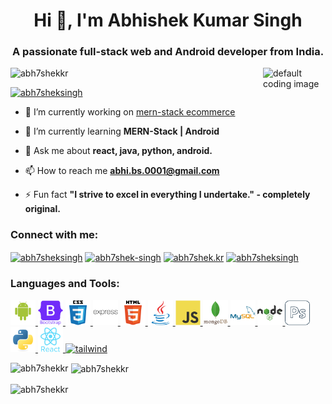 <!--[![MasterHead](https://gifdb.com/images/high/coding-skills-loading-dk68v8z0hevjpuiv.gif)](https://abh7shekKr.io)-->
<h1 align="center">Hi 👋, I'm Abhishek Kumar Singh</h1>
<h3 align="center">A passionate full-stack web and Android developer from India.</h3>

<img width="100px" src="https://images.squarespace-cdn.com/content/v1/5769fc401b631bab1addb2ab/1541580611624-TE64QGKRJG8SWAIUS7NS/coding-freak.gif" align="right" alt="default coding image">

<p align="left"> <img src="https://komarev.com/ghpvc/?username=abh7shekkr&label=Profile%20views&color=0e75b6&style=flat" alt="abh7shekkr" /> </p>

<p align="left"> <a href="https://twitter.com/abh7sheksingh" target="blank"><img src="https://img.shields.io/twitter/follow/abh7sheksingh?logo=twitter&style=for-the-badge" alt="abh7sheksingh" /></a> </p>

- 🔭 I’m currently working on [mern-stack ecommerce](https://github.com/abh7shekKr/mern-clothingShop)

- 🌱 I’m currently learning **MERN-Stack | Android**

- 💬 Ask me about **react, java, python, android.**

- 📫 How to reach me **abhi.bs.0001@gmail.com**

- ⚡ Fun fact **"I strive to excel in everything I undertake." - completely original.**

<h3 align="left">Connect with me:</h3>
<p align="left">
<a href="https://twitter.com/abh7sheksingh" target="blank"><img align="center" src="https://raw.githubusercontent.com/rahuldkjain/github-profile-readme-generator/master/src/images/icons/Social/twitter.svg" alt="abh7sheksingh" height="30" width="40" /></a>
<a href="https://linkedin.com/in/abh7shek-singh" target="blank"><img align="center" src="https://raw.githubusercontent.com/rahuldkjain/github-profile-readme-generator/master/src/images/icons/Social/linked-in-alt.svg" alt="abh7shek-singh" height="30" width="40" /></a>
<a href="https://instagram.com/abh7shek.kr" target="blank"><img align="center" src="https://raw.githubusercontent.com/rahuldkjain/github-profile-readme-generator/master/src/images/icons/Social/instagram.svg" alt="abh7shek.kr" height="30" width="40" /></a>
<a href="https://www.leetcode.com/abh7sheksingh" target="blank"><img align="center" src="https://raw.githubusercontent.com/rahuldkjain/github-profile-readme-generator/master/src/images/icons/Social/leet-code.svg" alt="abh7sheksingh" height="30" width="40" /></a>
</p>

<h3 align="left">Languages and Tools:</h3>
<p align="left"> <a href="https://developer.android.com" target="_blank" rel="noreferrer"> <img src="https://raw.githubusercontent.com/devicons/devicon/master/icons/android/android-original-wordmark.svg" alt="android" width="40" height="40"/> </a> <a href="https://getbootstrap.com" target="_blank" rel="noreferrer"> <img src="https://raw.githubusercontent.com/devicons/devicon/master/icons/bootstrap/bootstrap-plain-wordmark.svg" alt="bootstrap" width="40" height="40"/> </a> <a href="https://www.w3schools.com/css/" target="_blank" rel="noreferrer"> <img src="https://raw.githubusercontent.com/devicons/devicon/master/icons/css3/css3-original-wordmark.svg" alt="css3" width="40" height="40"/> </a> <a href="https://expressjs.com" target="_blank" rel="noreferrer"> <img src="https://raw.githubusercontent.com/devicons/devicon/master/icons/express/express-original-wordmark.svg" alt="express" width="40" height="40"/> </a> <a href="https://www.w3.org/html/" target="_blank" rel="noreferrer"> <img src="https://raw.githubusercontent.com/devicons/devicon/master/icons/html5/html5-original-wordmark.svg" alt="html5" width="40" height="40"/> </a> <a href="https://www.java.com" target="_blank" rel="noreferrer"> <img src="https://raw.githubusercontent.com/devicons/devicon/master/icons/java/java-original.svg" alt="java" width="40" height="40"/> </a> <a href="https://developer.mozilla.org/en-US/docs/Web/JavaScript" target="_blank" rel="noreferrer"> <img src="https://raw.githubusercontent.com/devicons/devicon/master/icons/javascript/javascript-original.svg" alt="javascript" width="40" height="40"/> </a> <a href="https://www.mongodb.com/" target="_blank" rel="noreferrer"> <img src="https://raw.githubusercontent.com/devicons/devicon/master/icons/mongodb/mongodb-original-wordmark.svg" alt="mongodb" width="40" height="40"/> </a> <a href="https://www.mysql.com/" target="_blank" rel="noreferrer"> <img src="https://raw.githubusercontent.com/devicons/devicon/master/icons/mysql/mysql-original-wordmark.svg" alt="mysql" width="40" height="40"/> </a> <a href="https://nodejs.org" target="_blank" rel="noreferrer"> <img src="https://raw.githubusercontent.com/devicons/devicon/master/icons/nodejs/nodejs-original-wordmark.svg" alt="nodejs" width="40" height="40"/> </a> <a href="https://www.photoshop.com/en" target="_blank" rel="noreferrer"> <img src="https://raw.githubusercontent.com/devicons/devicon/master/icons/photoshop/photoshop-line.svg" alt="photoshop" width="40" height="40"/> </a> <a href="https://www.python.org" target="_blank" rel="noreferrer"> <img src="https://raw.githubusercontent.com/devicons/devicon/master/icons/python/python-original.svg" alt="python" width="40" height="40"/> </a> <a href="https://reactjs.org/" target="_blank" rel="noreferrer"> <img src="https://raw.githubusercontent.com/devicons/devicon/master/icons/react/react-original-wordmark.svg" alt="react" width="40" height="40"/> </a> <a href="https://tailwindcss.com/" target="_blank" rel="noreferrer"> <img src="https://www.vectorlogo.zone/logos/tailwindcss/tailwindcss-icon.svg" alt="tailwind" width="40" height="40"/> </a> </p>

<p><img align="left" src="https://github-readme-stats.vercel.app/api/top-langs?username=abh7shekkr&show_icons=true&locale=en&layout=compact" alt="abh7shekkr" /></p>

<p>&nbsp;<img align="center" src="https://github-readme-stats.vercel.app/api?username=abh7shekkr&show_icons=true&locale=en" alt="abh7shekkr" /></p>

<p><img align="center" src="https://github-readme-streak-stats.herokuapp.com/?user=abh7shekkr&" alt="abh7shekkr" /></p>
